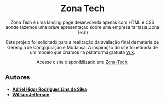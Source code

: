 <h1 align="center">Zona Tech</h1>

<p align="center">Zona Tech é uma landing page desenvolvida apenas com HTML e CSS aonde fazemos uma breve apresentação sobre uma empresa fantasia(Zona Tech)</p>

<p align= "center">Este projeto foi solicitado para a realização da avaliação final da materia de Gerengia de Congiguração e Mudança.
A inspiração do site foi retirada de um modelo que criamos na plataforma gratuita <a href="https://www.wix.com/">Wix</a>.</p>

<p align= "center"> Acesse o site disponibilizado em: <a href= "https://williamjbf.github.io/Zona-Tech/">Zona-Tech</a>.</p>

<h2> Autores </h2>

* **<a href="https://github.com/AdrielHigor">Adriel Higor Rodrigues Lins da Silva</a>**
* **<a href="https://github.com/williamjbf">William Jefferson</a>**

